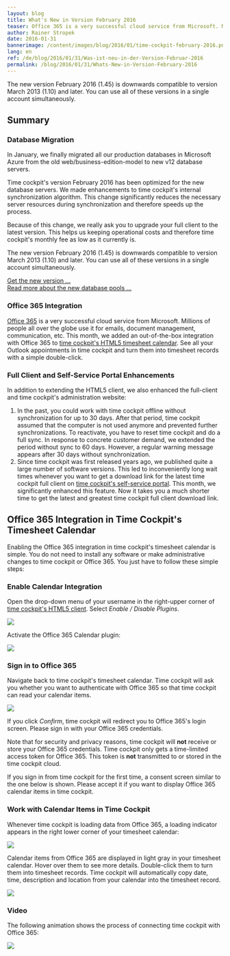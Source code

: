 ```yaml
---
layout: blog
title: What's New in Version February 2016
teaser: Office 365 is a very successful cloud service from Microsoft. Millions of people all over the globe use it for emails, document management, communication, etc. This month, we added an out-of-the-box integration with Office 365 to time cockpit's HTML5 timesheet calendar. See all your Outlook appointments in time cockpit and turn them into timesheet records with a simple double-click.
author: Rainer Stropek
date: 2016-01-31
bannerimage: /content/images/blog/2016/01/time-cockpit-february-2016.png
lang: en
ref: /de/blog/2016/01/31/Was-ist-neu-in-der-Version-Februar-2016
permalink: /blog/2016/01/31/Whats-New-in-Version-February-2016
---
```


<p>The new version February 2016 (1.45) is downwards compatible to version March 2013 (1.10) and later. You can use all of these versions in a single account simultaneously.</p><h2>Summary</h2><h3>Database Migration</h3><p>In January, we finally migrated all our production databases in Microsoft Azure from the old web/business-edition-model to new v12 database servers.</p><p>Time cockpit's version February 2016 has been optimized for the new database servers. We made enhancements to time cockpit's internal synchronization algorithm. This change significantly reduces the necessary server resources during synchronization and therefore speeds up the process.</p><p class="showcase">Because of this change, we really ask you to upgrade your full client to the latest version. This helps us keeping operational costs and therefore time cockpit's monthly fee as low as it currently is.</p><p>The new version February 2016 (1.45) is downwards compatible to version March 2013 (1.10) and later. You can use all of these versions in a single account simultaneously.</p><p>
  <a href="~/account/download">Get the new version ...</a>
  <br />
  <a href="~/blog/2016/01/31/Hello-Database-Pools">Read more about the new database pools ...</a>
</p><h3>Office 365 Integration</h3><p>
  <a href="https://products.office.com/" target="_blank">Office 365</a> is a very successful cloud service from Microsoft. Millions of people all over the globe use it for emails, document management, communication, etc. This month, we added an out-of-the-box integration with Office 365 to <a href="http://web.timecockpit.com" target="_blank">time cockpit's HTML5 timesheet calendar</a>. See all your Outlook appointments in time cockpit and turn them into timesheet records with a simple double-click.</p><h3>Full Client and Self-Service Portal Enhancements</h3><p>In addition to extending the HTML5 client, we also enhanced the full-client and time cockpit's administration website:</p><ol>
  <li>In the past, you could work with time cockpit offline without synchronization for up to 30 days. After that period, time cockpit assumed that the computer is not used anymore and prevented further synchronizations. To reactivate, you have to reset time cockpit and do a full sync. In response to concrete customer demand, we extended the period without sync to 60 days. However, a regular warning message appears after 30 days without synchronization.</li>
  <li>Since time cockpit was first released years ago, we published quite a large number of software versions. This led to inconveniently long wait times whenever you want to get a download link for the latest time cockpit full client on <a href="~/sign-in" target="_blank">time cockpit's self-service portal</a>. This month, we significantly enhanced this feature. Now it takes you a much shorter time to get the latest and greatest time cockpit full client download link.</li>
</ol><h2>Office 365 Integration in Time Cockpit's Timesheet Calendar</h2><p>Enabling the Office 365 integration in time cockpit's timesheet calendar is simple. You do not need to install any software or make administrative changes to time cockpit or Office 365. You just have to follow these simple steps:</p><h3>Enable Calendar Integration</h3><p>Open the drop-down menu of your username in the right-upper corner of <a href="https://web.timecockpit.com" target="_blank">time cockpit's HTML5 client</a>. Select <em>Enable / Disable Plugins</em>.</p><p>
  <img src="{{site.baseurl}}/content/images/blog/2016/01/enable-disable-plugins.png" />
</p><p>Activate the Office 365 Calendar plugin:</p><p>
  <img src="{{site.baseurl}}/content/images/blog/2016/01/active-office-365-calendar.png" />
</p><h3>Sign in to Office 365</h3><p>Navigate back to time cockpit's timesheet calendar. Time cockpit will ask you whether you want to authenticate with Office 365 so that time cockpit can read your calendar items.</p><p>
  <img src="{{site.baseurl}}/content/images/blog/2016/01/sign-in-confirmation.png" />
</p><p>If you click <em>Confirm</em>, time cockpit will redirect you to Office 365's login screen. Please sign in with your Office 365 credentials.</p><p class="showcase">Note that for security and privacy reasons, time cockpit will <strong>not</strong> receive or store your Office 365 credentials. Time cockpit only gets a time-limited access token for Office 365. This token is <strong>not</strong> transmitted to or stored in the time cockpit cloud.</p><p>If you sign in from time cockpit for the first time, a consent screen similar to the one below is shown. Please accept it if you want to display Office 365 calendar items in time cockpit.</p><function name="Composite.Media.ImageGallery.Slimbox2">
  <param name="MediaImage" value="MediaArchive:5841428d-60e0-4aa0-8a51-b6a454f47712" />
  <param name="ThumbnailMaxWidth" value="800" />
  <param name="ThumbnailMaxHeight" value="800" />
  <param name="ImageMaxWidth" value="1920" />
  <param name="ImageMaxHeight" value="1280" />
</function><h3>Work with Calendar Items in Time Cockpit</h3><p>Whenever time cockpit is loading data from Office 365, a loading indicator appears in the right lower corner of your timesheet calendar:</p><p>
  <img src="{{site.baseurl}}/content/images/blog/2016/01/loading-indicator.png" />
</p><p>Calendar items from Office 365 are displayed in light gray in your timesheet calendar. Hover over them to see more details. Double-click them to turn them into timesheet records. Time cockpit will automatically copy date, time, description and location from your calendar into the timesheet record.</p><p>
  <img src="{{site.baseurl}}/content/images/blog/2016/01/calendar-items.png" />
</p><h3>Video</h3><p>The following animation shows the process of connecting time cockpit with Office 365:</p><p>
  <img src="{{site.baseurl}}/content/images/blog/2016/01/office-365-calendar-in-time-cockpit.gif" />
</p>